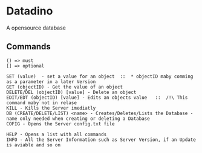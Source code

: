 # Datadino
A opensource database


## Commands
    () => must
    [] => optional
    
    SET (value)  - set a value for an object  ::  * objectID maby comming as a parameter in a later Version
    GET (objectID) - Get the value of an object
    DELETE/DEL (objectID) [value] - Delete an object
    EDIT/EDT (objectID) [value] - Edits an objects value   ::  /!\ This command maby not in relase
    KILL - Kills the Server imediatly
    DB (CREATE/DELETE/LIST) <name> - Creates/Deletes/Lists the Database - name only needed when creating or deleting a Database
    COFIG - Opens the Server config.txt file

    HELP - Opens a list with all commands
    INFO - All the Server Information such as Server Version, if an Update is aviable and so on

